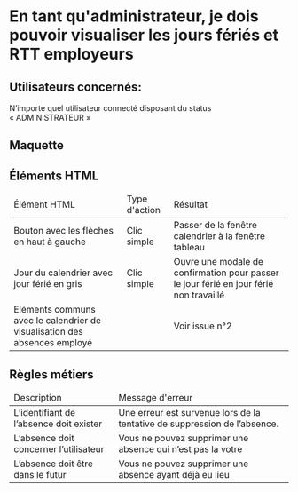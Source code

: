 # En tant qu'administrateur, je dois pouvoir visualiser les jours fériés et RTT employeurs

 ## Utilisateurs concernés:

N’importe quel utilisateur connecté disposant du status « ADMINISTRATEUR »

## Maquette



## Éléments HTML

<table>
<thead>
    <tr>
        <td>Élément HTML</td>
        <td>Type d'action</td>
        <td>Résultat</td>
    </tr>
</thead>
<tbody>
    <tr>
        <td>Bouton avec les flèches en haut à gauche</td>
        <td>Clic simple</td>
        <td>Passer de la fenêtre calendrier à la fenêtre tableau</td>
    </tr>
    <tr>
        <td>Jour du calendrier avec jour férié en gris</td>
        <td>Clic simple</td>
        <td>Ouvre une modale de confirmation pour passer le jour férié en jour férié non travaillé</td>
    </tr>
    <tr>
        <td>Eléments communs avec le calendrier de visualisation des absences employé</td>
        <td></td>
        <td>Voir issue n°2</td>
    </tr>
</tbody>
</table>

## Règles métiers


<table>
<thead>
    <tr>
        <td>Description</td>
        <td>Message d'erreur</td>
    </tr>
</thead>
<tbody>
    <tr>
        <td>L’identifiant de l’absence doit exister</td>
        <td>Une erreur est survenue lors de la tentative de suppression de l’absence.</td>
    </tr>
    <tr>
        <td>L’absence doit concerner l’utilisateur</td>
        <td>Vous ne pouvez supprimer une absence qui n’est pas la votre</td>
    </tr>
    <tr>
        <td>L’absence doit être dans le futur</td>
        <td>Vous ne pouvez supprimer une absence ayant déjà eu lieu</td>
    </tr>
<tbody>
</table>

